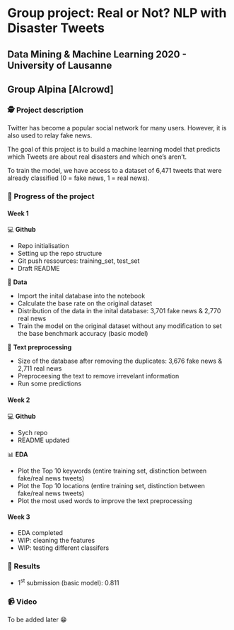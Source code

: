 # Group project: Real or Not? NLP with Disaster Tweets
## Data Mining & Machine Learning 2020 - University of Lausanne
## Group Alpina [AIcrowd]

### 🕵️ Project description

Twitter has become a popular social network for many users. However, it is also used to relay fake news.  

The goal of this project is to build a machine learning model that predicts which Tweets are about real disasters and which one’s aren’t.  

To train the model, we have access to a dataset of 6,471 tweets that were already classified (0 = fake news, 1 = real news).  

### 🚀 Progress of the project

#### Week 1

💻 **Github**

- Repo initialisation
- Setting up the repo structure
- Git push ressources: training_set, test_set
- Draft README

💾 **Data**

- Import the inital database into the notebook
- Calculate the base rate on the original dataset
- Distribution of the data in the inital database: 3,701 fake news & 2,770 real news
- Train the model on the original dataset without any modification to set the base benchmark accuracy (basic model)

🧹 **Text preprocessing**

- Size of the database after removing the duplicates: 3,676 fake news & 2,711 real news
- Preproceesing the text to remove irrevelant information
- Run some predictions

#### Week 2

💻 **Github**

- Sych repo 
- README updated

📊 **EDA**

- Plot the Top 10 keywords (entire training set, distinction between fake/real news tweets)
- Plot the Top 10 locations (entire training set, distinction between fake/real news tweets)
- Plot the most used words to improve the text preprocessing

#### Week 3

- EDA completed
- WIP: cleaning the features
- WIP: testing different classifers

### 🥇 Results

- 1<sup>st</sup> submission (basic model): 0.811

### 📹 Video

To be added later 😁

